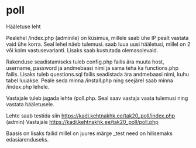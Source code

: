 # poll

Hääletuse leht

Pealehel /index.php (adminile) on küsimus, millele saab ühe IP pealt vastata vaid ühe korra.
Seal lehel näeb tulemusi.
saab luua uusi hääletusi, millel on 2 või kolm vastusevarianti.
Lisaks saab kustutada olemasolevaid.

Rakenduse seadistamiseks tuleb config.php failis ära muuta host, username, password ja andmebaasi nimi ja sama teha ka functions.php failis.
Lisaks tuleb questions.sql failis seadistada ära andmebaasi nimi, kuhu tabel luuakse.
Peale seda minna /install.php ning seejärel saab minna /index.php lehele.

Vastajale tuleb jagada lehte /poll.php.
Seal saav vastaja vaata tulemusi ning vastata hääletusele.

Lehte saab testida siin https://kadi.kehtnakhk.ee/tak20_poll/index.php (admin)
Vastajale https://kadi.kehtnakhk.ee/tak20_poll/poll.php

Baasis on lisaks failid millel on juures märge _test need on hilisemaks edasiarenduseks.
